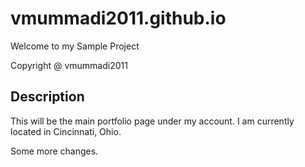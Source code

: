 # vmummadi2011.github.io

Welcome to my Sample Project

Copyright @ vmummadi2011

## Description

This will be the main portfolio page under my account. I am currently located in Cincinnati, Ohio.

Some more changes.


